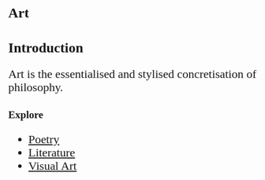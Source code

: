 <head>
    <meta name="verification" content="google-site-verification: googleb21df23a57bafe18.html">
</head>

<style>
    * {font-family: "Times New Roman"}
    p, ol, ul, th, td {font-size: 24px}
</style>

# Art
# Introduction
Art is the essentialised and stylised concretisation of philosophy.

## Explore
- [Poetry](https://pranigopu.github.io/art/poetry)
- [Literature](https://pranigopu.github.io/art/literature)
- [Visual Art](https://pranigopu.github.io/art/visual-art)